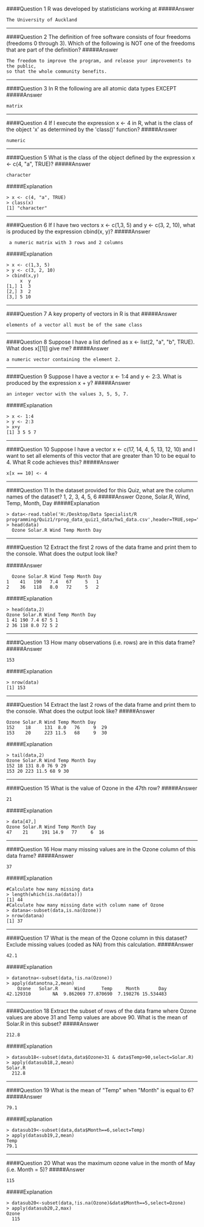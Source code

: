 ####Question 1
R was developed by statisticians working at
#####Answer
```
The University of Auckland
```
-----------------------------
####Question 2
The definition of free software consists of four freedoms (freedoms 0 through 3). Which of the following is NOT one of the freedoms that are part of the definition?
#####Answer
```
The freedom to improve the program, and release your improvements to the public, 
so that the whole community benefits.
```
-------------------------
####Question 3
In R the following are all atomic data types EXCEPT
#####Answer
```
matrix
```
----------------------
####Question 4
If I execute the expression x <- 4 in R, what is the class of the object 'x' as determined by the 'class()' function?
#####Answer
```
numeric
```
----------------------
####Question 5
What is the class of the object defined by the expression x <- c(4, "a", TRUE)?
#####Answer
```
character
```
#####Explanation
```
> x <- c(4, "a", TRUE)
> class(x)
[1] "character"
```
------------------
####Question 6
If I have two vectors x <- c(1,3, 5) and y <- c(3, 2, 10), what is produced by the expression cbind(x, y)?
#####Answer
```
 a numeric matrix with 3 rows and 2 columns
```
#####Explanation
```
> x <- c(1,3, 5)
> y <- c(3, 2, 10)
> cbind(x,y)
     x  y
[1,] 1  3
[2,] 3  2
[3,] 5 10
```
-----------------------
####Question 7
A key property of vectors in R is that
#####Answer
```
elements of a vector all must be of the same class
```
------------------------------
####Question 8
Suppose I have a list defined as x <- list(2, "a", "b", TRUE). What does x[[1]] give me?
#####Answer
```
a numeric vector containing the element 2.
```
------------------------
####Question 9
Suppose I have a vector x <- 1:4 and y <- 2:3. What is produced by the expression x + y?
#####Answer
```
an integer vector with the values 3, 5, 5, 7.
```
#####Explanation
```
> x <- 1:4
> y <- 2:3
> x+y
[1] 3 5 5 7
```
--------------------
####Question 10
Suppose I have a vector x <- c(17, 14, 4, 5, 13, 12, 10) and I want to set all elements of this vector that are greater than 10 to be equal to 4. What R code achieves this?
#####Answer
```
x[x == 10] <- 4
```
----------------
####Question 11
In the dataset provided for this Quiz, what are the column names of the dataset?
1, 2, 3, 4, 5, 6
#####Answer
Ozone, Solar.R, Wind, Temp, Month, Day
#####Explanation
```
> data<-read.table('H:/Desktop/Data Specialist/R programming/Quiz1/rprog_data_quiz1_data/hw1_data.csv',header=TRUE,sep=",")
> head(data)
  Ozone Solar.R Wind Temp Month Day
```
-------------------------------
####Question 12
Extract the first 2 rows of the data frame and print them to the console. What does the output look like?

#####Answer
```
  Ozone Solar.R Wind Temp Month Day
1    41   190   7.4   67     5   1
2    36   118   8.0   72     5   2
```
#####Explanation
```
> head(data,2)
Ozone Solar.R Wind Temp Month Day
1 41 190 7.4 67 5 1
2 36 118 8.0 72 5 2
```
------------------------------------
####Question 13
How many observations (i.e. rows) are in this data frame?
#####Answer
```
153
```
#####Explanation
```
> nrow(data)
[1] 153
```
------------------------------
####Question 14
Extract the last 2 rows of the data frame and print them to the console. What does the output look like?
#####Answer
```
Ozone Solar.R Wind Temp Month Day
152    18     131  8.0   76     9  29
153    20     223 11.5   68     9  30
```
#####Explanation
```
> tail(data,2)
Ozone Solar.R Wind Temp Month Day
152 18 131 8.0 76 9 29
153 20 223 11.5 68 9 30
```
-------------------------
####Question 15
What is the value of Ozone in the 47th row?
#####Answer
```
21
```
#####Explanation
```
> data[47,]
Ozone Solar.R Wind Temp Month Day
47    21     191 14.9   77     6  16
```
-------------------------------------
####Question 16
How many missing values are in the Ozone column of this data frame?
#####Answer
```
37
```
#####Explanation
```
#Calculate how many missing data
> length(which(is.na(data)))
[1] 44
#Calculate how many missing date with column name of Ozone
> datana<-subset(data,is.na(Ozone))
> nrow(datana)
[1] 37
```
-------------------------------
####Question 17
What is the mean of the Ozone column in this dataset? Exclude missing values (coded as NA) from this calculation.
#####Answer
```
42.1
```
#####Explanation
```
> datanotna<-subset(data,!is.na(Ozone))
> apply(datanotna,2,mean)
    Ozone   Solar.R      Wind      Temp     Month       Day 
42.129310        NA  9.862069 77.870690  7.198276 15.534483 
```
-----------------------------
####Question 18
Extract the subset of rows of the data frame where Ozone values are above 31 and Temp values are above 90. What is the mean of Solar.R in this subset?
#####Answer
```
212.8
```
#####Explanation
```
> datasub18<-subset(data,data$Ozone>31 & data$Temp>90,select=Solar.R)
> apply(datasub18,2,mean)
Solar.R 
  212.8 
```
----------------------------------
####Question 19
What is the mean of "Temp" when "Month" is equal to 6?
#####Answer
```
79.1
```
#####Explanation
```
> datasub19<-subset(data,data$Month==6,select=Temp)
> apply(datasub19,2,mean)
Temp 
79.1 
```
-----------------------------
####Question 20
What was the maximum ozone value in the month of May (i.e. Month = 5)?
#####Answer
```
115
```
#####Explanation
```
> datasub20<-subset(data,!is.na(Ozone)&data$Month==5,select=Ozone)
> apply(datasub20,2,max)
Ozone 
  115 
```
